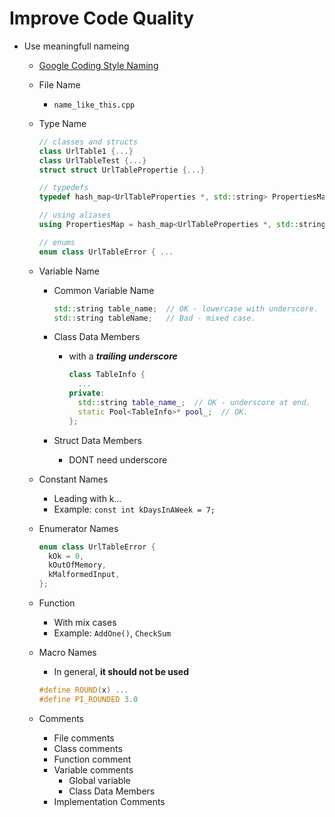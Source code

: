 
# Improve Code Quality

* Use meaningfull nameing
  * [Google Coding Style Naming](https://google.github.io/styleguide/cppguide.html#Naming)
  * File Name
    * `name_like_this.cpp`
  * Type Name

    ```C++
    // classes and structs
    class UrlTable1 {...}
    class UrlTableTest {...}
    struct struct UrlTablePropertie {...}

    // typedefs
    typedef hash_map<UrlTableProperties *, std::string> PropertiesMap;

    // using aliases
    using PropertiesMap = hash_map<UrlTableProperties *, std::string>;

    // enums
    enum class UrlTableError { ...
    ```

  * Variable Name
    * Common Variable Name

      ```C++
      std::string table_name;  // OK - lowercase with underscore.
      std::string tableName;   // Bad - mixed case.
      ```

    * Class Data Members
      * with a ***trailing underscore***

        ```C++
        class TableInfo {
          ...
        private:
          std::string table_name_;  // OK - underscore at end.
          static Pool<TableInfo>* pool_;  // OK.
        };
        ```

    * Struct Data Members
      * DONT need underscore

  * Constant Names
    * Leading with k...
    * Example: `const int kDaysInAWeek = 7;`
  * Enumerator Names

    ```C++
    enum class UrlTableError {
      kOk = 0,
      kOutOfMemory,
      kMalformedInput,
    };
    ```

  * Function
    * With mix cases
    * Example: `AddOne()`, `CheckSum`
  * Macro Names
    * In general, **it should not be used**

    ```C++
    #define ROUND(x) ...
    #define PI_ROUNDED 3.0
    ```
  * Comments
    * File comments
    * Class comments
    * Function comment
    * Variable comments
      * Global variable
      * Class Data Members
    * Implementation Comments

